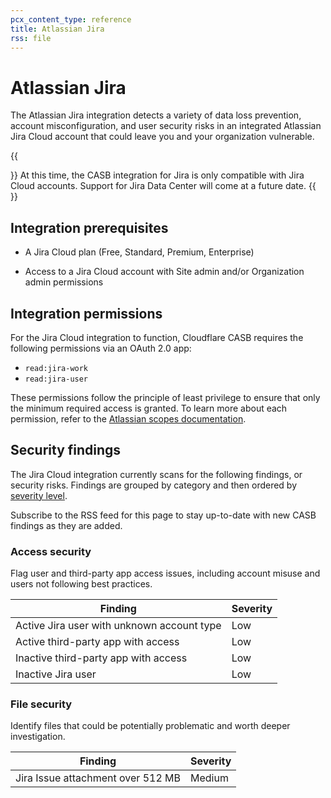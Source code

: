 ```yaml
---
pcx_content_type: reference
title: Atlassian Jira
rss: file
---
```


# Atlassian Jira

The Atlassian Jira integration detects a variety of data loss prevention, account misconfiguration, and user security risks in an integrated Atlassian Jira Cloud account that could leave you and your organization vulnerable.

{{<Aside type="note">}}
At this time, the CASB integration for Jira is only compatible with Jira Cloud accounts. Support for Jira Data Center will come at a future date.
{{</Aside>}}

## Integration prerequisites

* A Jira Cloud plan (Free, Standard, Premium, Enterprise)

* Access to a Jira Cloud account with Site admin and/or Organization admin permissions

## Integration permissions

For the Jira Cloud integration to function, Cloudflare CASB requires the following permissions via an OAuth 2.0 app:

* `read:jira-work`
* `read:jira-user`

These permissions follow the principle of least privilege to ensure that only the minimum required access is granted. To learn more about each permission, refer to the [Atlassian scopes documentation](https://developer.atlassian.com/cloud/jira/platform/scopes-for-oauth-2-3LO-and-forge-apps/).

## Security findings

The Jira Cloud integration currently scans for the following findings, or security risks. Findings are grouped by category and then ordered by [severity level](/cloudflare-one/applications/scan-apps/manage-findings/#severity-levels).

Subscribe to the RSS feed for this page to stay up-to-date with new CASB findings as they are added.

### Access security

Flag user and third-party app access issues, including account misuse and users not following best practices.

| Finding                                    | Severity |
|--------------------------------------------|----------|
| Active Jira user with unknown account type | Low      |
| Active third-party app with access         | Low      |
| Inactive third-party app with access       | Low      |
| Inactive Jira user                         | Low      |

### File security

Identify files that could be potentially problematic and worth deeper investigation.

| Finding                           | Severity |
|-----------------------------------|----------|
| Jira Issue attachment over 512 MB | Medium   |